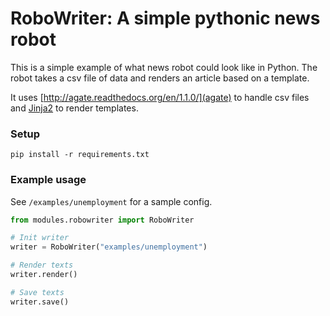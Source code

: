 # RoboWriter: A simple pythonic news robot

This is a simple example of what news robot could look like in Python. The robot takes a csv file of data and renders an article based on a template.

It uses [http://agate.readthedocs.org/en/1.1.0/](agate) to handle csv files and [Jinja2](http://jinja.pocoo.org/docs/dev/) to render templates.

### Setup

`pip install -r requirements.txt`

### Example usage

See `/examples/unemployment` for a sample config.

``` python
from modules.robowriter import RoboWriter

# Init writer
writer = RoboWriter("examples/unemployment")

# Render texts
writer.render()

# Save texts
writer.save()
```


